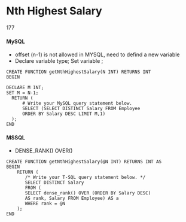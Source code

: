 # Nth Highest Salary

177
####  MySQL
- offset (n-1) is not allowed in MYSQL, need to defind a new variable
- Declare variable type;
	Set variable ;
```mysql
CREATE FUNCTION getNthHighestSalary(N INT) RETURNS INT
BEGIN

DECLARE M INT;
SET M = N-1;
  RETURN (
      # Write your MySQL query statement below.
      SELECT (SELECT DISTINCT Salary FROM Employee 
      ORDER BY Salary DESC LIMIT M,1)
  );
END
```
####  MSSQL
- DENSE_RANK() OVER()
```mssql
CREATE FUNCTION getNthHighestSalary(@N INT) RETURNS INT AS
BEGIN
    RETURN (
       /* Write your T-SQL query statement below. */
       SELECT DISTINCT Salary 
       FROM (
       SELECT dense_rank() OVER (ORDER BY Salary DESC) 
       AS rank, Salary FROM Employee) AS a
       WHERE rank = @N
    );
END
```